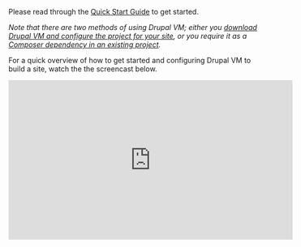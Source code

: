 Please read through the [Quick Start Guide](https://github.com/geerlingguy/drupal-vm#quick-start-guide) to get started.

_Note that there are two methods of using Drupal VM; either you [download Drupal VM and configure the project for your site](../deployment/overview.md#download-drupal-vm-and-integrate-your-project), or you require it as a [Composer dependency in an existing project](../deployment/overview.md#add-drupal-vm-as-a-composer-depedency-to-an-existing-project)._

For a quick overview of how to get started and configuring Drupal VM to build a site, watch the the screencast below.

<iframe width="560" height="315" src="https://www.youtube.com/embed/PR9uh_GGZhI" frameborder="0" allowfullscreen></iframe>
